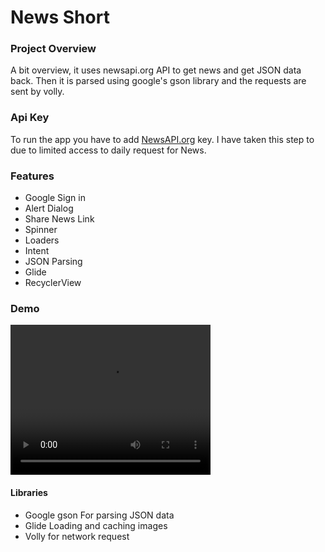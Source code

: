 # News Short
 <h3> Project Overview</h3>
<p>A bit overview, it uses newsapi.org API to get news and get JSON data back. Then it is parsed using google's gson library and the requests are sent by volly.</p>
<h3>Api Key</h3>
<p>To run the app you have to add <a href="https://newsapi.org/register" rel="nofollow">NewsAPI.org</a> key. I have taken this step to due to limited access to daily request for News.</p>
<h3>Features</h3><ul>
 <li>Google Sign in</li>
 <li>Alert Dialog</li>
 <li>Share News Link</li>
 <li>Spinner</li>  
<li>Loaders</li>
<li>Intent</li>
<li>JSON Parsing</li>
<li>Glide</li>
<li>RecyclerView</li>
</ul>
<h3>Demo</h3>
<!-- <video src="https://user-images.githubusercontent.com/83392576/126014546-978ea3b5-b077-4daa-b0de-caf450b1771a.mp4" width="40%" style="max-width:100%;"/> -->
<video width="320" height="240" controls>
  <source src="https://user-images.githubusercontent.com/83392576/126014546-978ea3b5-b077-4daa-b0de-caf450b1771a.mp4" type="video/mp4">
</video>
 <h4>Libraries</h4>
 <ul><li>Google gson For parsing JSON data</li>
  <li>Glide Loading and caching images</li>
  <li>Volly for network request</li></ul>

